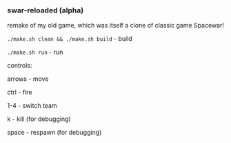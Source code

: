 ### swar-reloaded (alpha)
remake of my old game, which was itself a clone of classic game Spacewar!

`./make.sh clean && ./make.sh build` - build

`./make.sh run` - run

controls:

arrows - move

ctrl - fire

1-4 - switch team

k - kill (for debugging)

space - respawn (for debugging)
